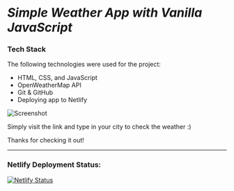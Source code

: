 # *Simple Weather App with Vanilla JavaScript*

### Tech Stack
 
The following technologies were used for the project:

- HTML, CSS, and JavaScript
- OpenWeatherMap API
- Git & GitHub
- Deploying app to Netlify

![Screenshot](https://media.giphy.com/media/kBZk9tvCKZruNUnv2O/giphy.gif)

Simply visit the link and type in your city to check the weather :)

Thanks for checking it out!

------
### Netlify Deployment Status:
[![Netlify Status](https://api.netlify.com/api/v1/badges/cb265247-aa69-4d33-a440-bd0f2c6a484f/deploy-status)](https://app.netlify.com/sites/raincheck/deploys)
